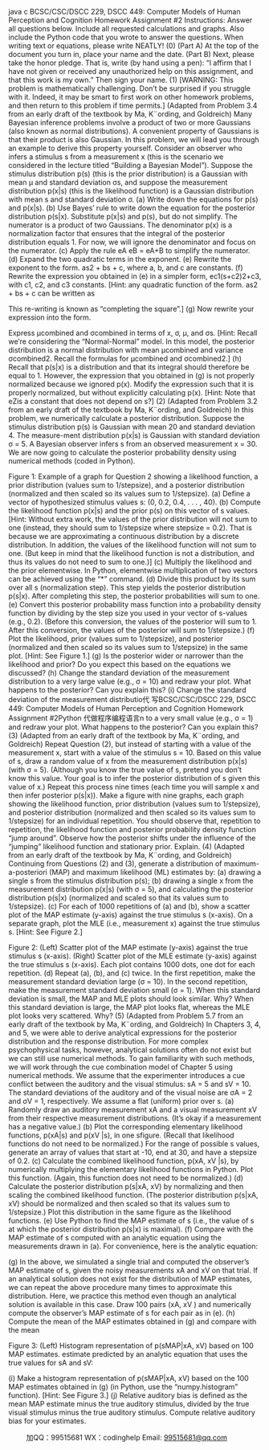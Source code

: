 java c
BCSC/CSC/DSCC 229, DSCC 449: Computer Models of Human 
Perception and Cognition 
Homework Assignment #2 
Instructions: Answer all questions below. Include all requested calculations and graphs. Also include the Python code that you wrote to answer the questions. When writing text or equations, please write NEATLY!
(0) (Part A) At the top of the document you turn in, place your name and the date. (Part B) Next, please take the honor pledge. That is, write (by hand using a pen): “I affirm that I have not given or received any unauthorized help on this assignment, and that this work is my own.” Then sign your name.
(1) [WARNING: This problem is mathematically challenging. Don’t be surprised if you struggle with it. Indeed, it may be smart to first work on other homework problems, and then return to this problem if time permits.] (Adapted from Problem 3.4 from an early draft of the textbook by Ma, K¨ording, and Goldreich) Many Bayesian inference problems involve a product of two or more Gaussians (also known as normal distributions). A convenient property of Gaussians is that their product is also Gaussian. In this problem, we will lead you through an example to derive this property yourself. Consider an observer who infers a stimulus s from a measurement x (this is the scenario we considered in the lecture titled “Building a Bayesian Model”). Suppose the stimulus distribution p(s) (this is the prior distribution) is a Gaussian with mean µ and standard deviation σs, and suppose the measurement distribution p(x|s) (this is the likelihood function) is a Gaussian distribution with mean s and standard deviation σ.
(a) Write down the equations for p(s) and p(x|s).
(b) Use Bayes’ rule to write down the equation for the posterior distribution p(s|x).
Substitute p(x|s) and p(s), but do not simplify.
The numerator is a product of two Gaussians. The denominator p(x) is a normalization factor that ensures that the integral of the posterior distribution equals 1. For now, we will ignore the denominator and focus on the numerator.
(c) Apply the rule eA eB = eA+B to simplify the numerator.
(d) Expand the two quadratic terms in the exponent.
(e) Rewrite the exponent to the form. as2 + bs + c, where a, b, and c are constants.
(f) Rewrite the expression you obtained in (e) in a simpler form, ec1(s+c2)2+c3, with c1, c2, and c3 constants. [Hint: any quadratic function of the form. as2 + bs + c can be written as

This re-writing is known as “completing the square”.]
(g) Now rewrite your expression into the form.

Express µcombined and σcombined in terms of x, σ, µ, and σs. [Hint: Recall we’re considering the “Normal-Normal” model. In this model, the posterior distribution is a normal distribution with mean µcombined and variance σcombined2. Recall the formulas for µcombined and σcombined2.]
(h) Recall that p(s|x) is a distribution and that its integral should therefore be equal to 1. However, the expression that you obtained in (g) is not properly normalized because we ignored p(x). Modify the expression such that it is properly normalized, but without explicitly calculating p(x). [Hint: Note that eZis a constant that does not depend on s?]
(2) (Adapted from Problem 3.2 from an early draft of the textbook by Ma, K¨ording, and Goldreich) In this problem, we numerically calculate a posterior distribution. Suppose the stimulus distribution p(s) is Gaussian with mean 20 and standard deviation 4. The measure-ment distribution p(x|s) is Gaussian with standard deviation σ = 5. A Bayesian observer infers s from an observed measurement x = 30. We are now going to calculate the posterior probability density using numerical methods (coded in Python).

Figure 1: Example of a graph for Question 2 showing a likelihood function, a prior distribution (values sum to 1/stepsize), and a posterior distribution (normalized and then scaled so its values sum to 1/stepsize).
(a) Define a vector of hypothesized stimulus values s: (0, 0.2, 0.4, . . . , 40).
(b) Compute the likelihood function p(x|s) and the prior p(s) on this vector of s values.
[Hint: Without extra work, the values of the prior distribution will not sum to one (instead, they should sum to 1/stepsize where stepsize = 0.2). That is because we are approximating a continuous distribution by a discrete distribution. In addition, the values of the likelihood function will not sum to one. (But keep in mind that the likelihood function is not a distribution, and thus its values do not need to sum to one.)]
(c) Multiply the likelihood and the prior elementwise. In Python, elementwise multiplication of two vectors can be achieved using the “*” command.
(d) Divide this product by its sum over all s (normalization step). This step yields the posterior distribution p(s|x). After completing this step, the posterior probabilities will sum to one.
(e) Convert this posterior probability mass function into a probability density function by dividing by the step size you used in your vector of s-values (e.g., 0.2). (Before this conversion, the values of the posterior will sum to 1. After this conversion, the values of the posterior will sum to 1/stepsize.)
(f) Plot the likelihood, prior (values sum to 1/stepsize), and posterior (normalized and then scaled so its values sum to 1/stepsize) in the same plot. [Hint: See Figure 1.]
(g) Is the posterior wider or narrower than the likelihood and prior? Do you expect this based on the equations we discussed?
(h) Change the standard deviation of the measurement distribution to a very large value (e.g., σ = 10) and redraw your plot. What happens to the posterior? Can you explain this?
(i) Change the standard deviation of the measurement distributio代 写BCSC/CSC/DSCC 229, DSCC 449: Computer Models of Human Perception and Cognition Homework Assignment #2Python
代做程序编程语言n to a very small value (e.g., σ = 1) and redraw your plot. What happens to the posterior? Can you explain this?
(3) (Adapted from an early draft of the textbook by Ma, K¨ording, and Goldreich) Repeat Question (2), but instead of starting with a value of the measurement x, start with a value of the stimulus s = 10. Based on this value of s, draw a random value of x from the measurement distribution p(x|s) (with σ = 5). (Although you know the true value of s, pretend you don’t know this value. Your goal is to infer the posterior distribution of s given this value of x.) Repeat this process nine times (each time you will sample x and then infer posterior p(s|x)). Make a figure with nine graphs, each graph showing the likelihood function, prior distribution (values sum to 1/stepsize), and posterior distribution (normalized and then scaled so its values sum to 1/stepsize) for an individual repetition. You should observe that, repetition to repetition, the likelihood function and posterior probability density function “jump around”. Observe how the posterior shifts under the influence of the “jumping” likelihood function and stationary prior. Explain.
(4) (Adapted from an early draft of the textbook by Ma, K¨ording, and Goldreich) Continuing from Questions (2) and (3), generate a distribution of maximum-a-posteriori (MAP) and maximum likelihood (ML) estimates by:
(a) drawing a single s from the stimulus distribution p(s);
(b) drawing a single x from the measurement distribution p(x|s) (with σ = 5), and calculating the posterior distribution p(s|x) (normalized and scaled so that its values sum to 1/stepsize).
(c) For each of 1000 repetitions of (a) and (b), show a scatter plot of the MAP estimate (y-axis) against the true stimulus s (x-axis). On a separate graph, plot the MLE (i.e., measurement x) against the true stimulus s. [Hint: See Figure 2.]

Figure 2: (Left) Scatter plot of the MAP estimate (y-axis) against the true stimulus s (x-axis). (Right) Scatter plot of the MLE estimate (y-axis) against the true stimulus s (x-axis). Each plot contains 1000 dots, one dot for each repetition.
(d) Repeat (a), (b), and (c) twice. In the first repetition, make the measurement standard deviation large (σ = 10). In the second repetition, make the measurement standard deviation small (σ = 1). When this standard deviation is small, the MAP and MLE plots should look similar. Why? When this standard deviation is large, the MAP plot looks flat, whereas the MLE plot looks very scattered. Why?
(5) (Adapted from Problem 5.7 from an early draft of the textbook by Ma, K¨ording, and Goldreich) In Chapters 3, 4, and 5, we were able to derive analytical expressions for the posterior distribution and the response distribution. For more complex psychophysical tasks, however, analytical solutions often do not exist but we can still use numerical methods. To gain familiarity with such methods, we will work through the cue combination model of Chapter 5 using numerical methods. We assume that the experimenter introduces a cue conflict between the auditory and the visual stimulus: sA = 5 and sV = 10. The standard deviations of the auditory and of the visual noise are σA = 2 and σV = 1, respectively. We assume a flat (uniform) prior over s.
(a) Randomly draw an auditory measurement xA and a visual measurement xV from their respective measurement distributions. (It’s okay if a measurement has a negative value.)
(b) Plot the corresponding elementary likelihood functions, p(xA|s) and p(xV |s), in one sfigure. (Recall that likelihood functions do not need to be normalized.) For the range of possible s values, generate an array of values that start at -10, end at 30, and have a stepsize of 0.2.
(c) Calculate the combined likelihood function, p(xA, xV |s), by numerically multiplying the elementary likelihood functions in Python. Plot this function. (Again, this function does not need to be normalized.)
(d) Calculate the posterior distribution p(s|xA, xV) by normalizing and then scaling the combined likelihood function. (The posterior distribution p(s|xA, xV) should be normalized and then scaled so that its values sum to 1/stepsize.) Plot this distribution in the same figure as the likelihood functions.
(e) Use Python to find the MAP estimate of s (i.e., the value of s at which the posterior distribution p(s|x) is maximal).
(f) Compare with the MAP estimate of s computed with an analytic equation using the measurements drawn in (a). For convenience, here is the analytic equation:

(g) In the above, we simulated a single trial and computed the observer’s MAP estimate of s, given the noisy measurements xA and xV on that trial. If an analytical solution does not exist for the distribution of MAP estimates, we can repeat the above procedure many times to approximate this distribution. Here, we practice this method even though an analytical solution is available in this case. Draw 100 pairs (xA, xV ) and numerically compute the observer’s MAP estimate of s for each pair as in (e).
(h) Compute the mean of the MAP estimates obtained in (g) and compare with the mean

Figure 3: (Left) Histogram representation of p(sMAP|xA, xV) based on 100 MAP estimates. estimate predicted by an analytic equation that uses the true values for sA and sV:

(i) Make a histogram representation of p(sMAP|xA, xV) based on the 100 MAP estimates obtained in (g) (in Python, use the “numpy.histogram” function). [Hint: See Figure 3.]
(j) Relative auditory bias is defined as the mean MAP estimate minus the true auditory stimulus, divided by the true visual stimulus minus the true auditory stimulus. Compute relative auditory bias for your estimates.


         
加QQ：99515681  WX：codinghelp  Email: 99515681@qq.com
